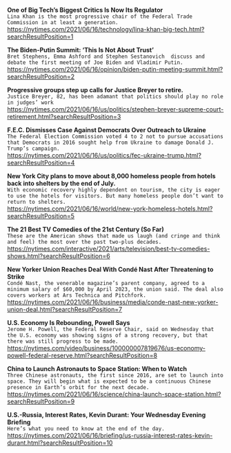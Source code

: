 **One of Big Tech’s Biggest Critics Is Now Its Regulator**\
`Lina Khan is the most progressive chair of the Federal Trade Commission in at least a generation.`\
https://nytimes.com/2021/06/16/technology/lina-khan-big-tech.html?searchResultPosition=1

**The Biden-Putin Summit: ‘This Is Not About Trust’**\
`Bret Stephens, Emma Ashford and Stephen Sestanovich  discuss and debate the first meeting of Joe Biden and Vladimir Putin.`\
https://nytimes.com/2021/06/16/opinion/biden-putin-meeting-summit.html?searchResultPosition=2

**Progressive groups step up calls for Justice Breyer to retire.**\
`Justice Breyer, 82, has been adamant that politics should play no role in judges’ work`\
https://nytimes.com/2021/06/16/us/politics/stephen-breyer-supreme-court-retirement.html?searchResultPosition=3

**F.E.C. Dismisses Case Against Democrats Over Outreach to Ukraine**\
`The Federal Election Commission voted 4 to 2 not to pursue accusations that Democrats in 2016 sought help from Ukraine to damage Donald J. Trump’s campaign.`\
https://nytimes.com/2021/06/16/us/politics/fec-ukraine-trump.html?searchResultPosition=4

**New York City plans to move about 8,000 homeless people from hotels back into shelters by the end of July.**\
`With economic recovery highly dependent on tourism, the city is eager to use the hotels for visitors. But many homeless people don’t want to return to shelters.`\
https://nytimes.com/2021/06/16/world/new-york-homeless-hotels.html?searchResultPosition=5

**The 21 Best TV Comedies of the 21st Century (So Far)**\
`These are the American shows that made us laugh (and cringe and think and feel) the most over the past two-plus decades.`\
https://nytimes.com/interactive/2021/arts/television/best-tv-comedies-shows.html?searchResultPosition=6

**New Yorker Union Reaches Deal With Condé Nast After Threatening to Strike**\
`Condé Nast, the venerable magazine’s parent company, agreed to a minimum salary of $60,000 by April 2023, the union said. The deal also covers workers at Ars Technica and Pitchfork.`\
https://nytimes.com/2021/06/16/business/media/conde-nast-new-yorker-union-deal.html?searchResultPosition=7

**U.S. Economy Is Rebounding, Powell Says**\
`Jerome H. Powell, the Federal Reserve Chair, said on Wednesday that the U.S. economy was showing signs of a strong recovery, but that there was still progress to be made.`\
https://nytimes.com/video/business/100000007819676/us-economy-powell-federal-reserve.html?searchResultPosition=8

**China to Launch Astronauts to Space Station: When to Watch**\
`Three Chinese astronauts, the first since 2016, are set to launch into space. They will begin what is expected to be a continuous Chinese presence in Earth’s orbit for the next decade.`\
https://nytimes.com/2021/06/16/science/china-launch-space-station.html?searchResultPosition=9

**U.S.-Russia, Interest Rates, Kevin Durant: Your Wednesday Evening Briefing**\
`Here’s what you need to know at the end of the day.`\
https://nytimes.com/2021/06/16/briefing/us-russia-interest-rates-kevin-durant.html?searchResultPosition=10

